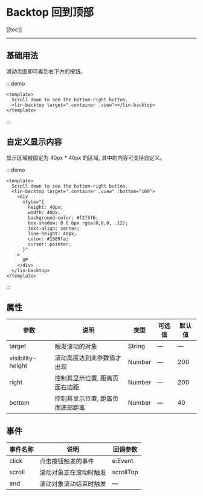 # Backtop 回到顶部

[[toc]]

---

## 基础用法

滑动页面即可看到右下方的按钮。

:::demo

```vue
<template>
  Scroll down to see the bottom-right button.
  <lin-backtop target=".container .view"></lin-backtop>
</template>
```

:::

## 自定义显示内容

显示区域被固定为 40px \* 40px 的区域, 其中的内容可支持自定义。

:::demo

```vue
<template>
  Scroll down to see the bottom-right button.
  <lin-backtop target=".container .view" :bottom="100">
    <div
      style="{
        height: 40px;
        width: 40px;
        background-color: #f2f5f6;
        box-shadow: 0 0 6px rgba(0,0,0, .12);
        text-align: center;
        line-height: 40px;
        color: #1989fa;
        cursor: pointer;
      }"
    >
      UP
    </div>
  </lin-backtop>
</template>
```

:::

## 属性

| 参数              | 说明                             | 类型   | 可选值 | 默认值 |
| ----------------- | -------------------------------- | ------ | ------ | ------ |
| target            | 触发滚动的对象                   | String | —      | —      |
| visibility-height | 滚动高度达到此参数值才出现       | Number | —      | 200    |
| right             | 控制其显示位置, 距离页面右边距   | Number | —      | 200    |
| bottom            | 控制其显示位置, 距离页面底部距离 | Number | —      | 40     |

## 事件

| 事件名称 | 说明                   | 回调参数  |
| -------- | ---------------------- | --------- |
| click    | 点击按钮触发的事件     | e:Event   |
| scroll   | 滚动对象正在滚动时触发 | scrollTop |
| end      | 滚动对象滚动结束时触发 | —         |
